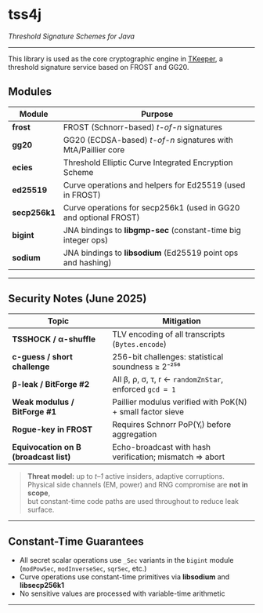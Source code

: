 # tss4j
*Threshold Signature Schemes for Java*

---
This library is used as the core cryptographic engine in [TKeeper](https://github.com/exploit-org/tkeeper), a threshold signature service based on FROST and GG20.
## Modules

| Module        | Purpose                                                          |
|---------------|------------------------------------------------------------------|
| **frost**     | FROST (Schnorr-based) *t-of-n* signatures                        |
| **gg20**      | GG20 (ECDSA-based) *t-of-n* signatures with MtA/Paillier core    |
| **ecies**     | Threshold Elliptic Curve Integrated Encryption Scheme            |
| **ed25519**   | Curve operations and helpers for Ed25519 (used in FROST)         |
| **secp256k1** | Curve operations for secp256k1 (used in GG20 and optional FROST) |
| **bigint**    | JNA bindings to **libgmp-sec** (constant-time big integer ops)   |
| **sodium**    | JNA bindings to **libsodium** (Ed25519 point ops and hashing)    |

---

## Security Notes (June 2025)

| Topic                                  | Mitigation                                                 |
|----------------------------------------|------------------------------------------------------------|
| **TSSHOCK / α-shuffle**                | TLV encoding of all transcripts (`Bytes.encode`)           |
| **c-guess / short challenge**          | 256-bit challenges: statistical soundness ≥ 2⁻²⁵⁶          |
| **β-leak / BitForge #2**               | All β, ρ, σ, τ, r ← `randomZnStar`, enforced `gcd = 1`     |
| **Weak modulus / BitForge #1**         | Paillier modulus verified with PoK(N) + small factor sieve |
| **Rogue-key in FROST**                 | Requires Schnorr PoP(Yᵢ) before aggregation                |
| **Equivocation on B (broadcast list)** | Echo-broadcast with hash verification; mismatch ⇒ abort    |

> **Threat model:** up to *t–1* active insiders, adaptive corruptions.  
> Physical side channels (EM, power) and RNG compromise are **not in scope**,  
> but constant-time code paths are used throughout to reduce leak surface.

---

## Constant-Time Guarantees

- All secret scalar operations use `_Sec` variants in the `bigint` module (`modPowSec`, `modInverseSec`, `sqrSec`, etc.)
- Curve operations use constant-time primitives via **libsodium** and **libsecp256k1**
- No sensitive values are processed with variable-time arithmetic

---